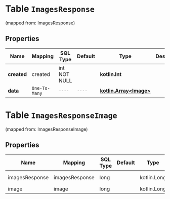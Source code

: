 
# Table `ImagesResponse`
(mapped from: ImagesResponse)

## Properties
Name | Mapping | SQL Type | Default | Type | Description | Notes
---- | ------- | -------- | ------- | ---- | ----------- | -----
**created** | created | int NOT NULL |  | **kotlin.Int** |  | 
**data** | `One-To-Many` | `----` | `----`  | [**kotlin.Array&lt;Image&gt;**](Image.md) |  | 



# **Table `ImagesResponseImage`**
(mapped from: ImagesResponseImage)

## Properties
Name | Mapping | SQL Type | Default | Type | Description | Notes
---- | ------- | -------- | ------- | ---- | ----------- | -----
imagesResponse | imagesResponse | long | | kotlin.Long | Primary Key | *one*
image | image | long | | kotlin.Long | Foreign Key | *many*



